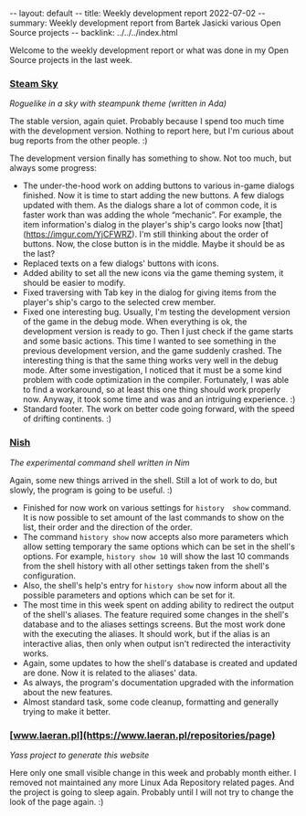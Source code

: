 -- layout: default
-- title: Weekly development report 2022-07-02
-- summary: Weekly development report from Bartek Jasicki various Open Source projects
-- backlink: ../../../index.html

Welcome to the weekly development report or what was done in my Open Source
projects in the last week.

### [Steam Sky](https://www.laeran.pl/repositories/steamsky)

*Roguelike in a sky with steampunk theme (written in Ada)*

The stable version, again quiet. Probably because I spend too much time with
the development version. Nothing to report here, but I'm curious about bug
reports from the other people. :)

The development version finally has something to show. Not too much, but
always some progress:

* The under-the-hood work on adding buttons to various in-game dialogs
  finished. Now it is time to start adding the new buttons.  A few dialogs
  updated with them. As the dialogs share a lot of common code, it is faster
  work than was adding the whole “mechanic”. For example, the item
  information's dialog in the player's ship's cargo looks now [that]
  (https://imgur.com/YjCFWRZ). I'm still thinking about the order of buttons.
  Now, the close button is in the middle. Maybe it should be as the last?
* Replaced texts on a few dialogs' buttons with icons.
* Added ability to set all the new icons via the game theming system, it
  should be easier to modify.
* Fixed traversing with Tab key in the dialog for giving items from the
  player's ship's cargo to the selected crew member.
* Fixed one interesting bug. Usually, I'm testing the development version of
  the game in the debug mode. When everything is ok, the development version
  is ready to go. Then I just check if the game starts and some basic actions.
  This time I wanted to see something in the previous development version,
  and the game suddenly crashed. The interesting thing is that the same thing
  works very well in the debug mode. After some investigation, I noticed that
  it must be a some kind problem with code optimization in the compiler.
  Fortunately, I was able to find a workaround, so at least this one thing
  should work properly now. Anyway, it took some time and was and an intriguing
  experience. :)
* Standard footer. The work on better code going forward, with the speed of
  drifting continents. :)

### [Nish](https://www.laeran.pl/repositories/nish)

*The experimental command shell written in Nim*

Again, some new things arrived in the shell. Still a lot of work to do, but
slowly, the program is going to be useful. :)

* Finished for now work on various settings for `history  show` command. It is
  now possible to set amount of the last commands to show on the list, their
  order and the direction of the order.
* The command `history show` now accepts also more parameters which allow
  setting temporary the same options which can be set in the shell's options.
  For example, `history show 10` will show the last 10 commands from the shell
  history with all other settings taken from the shell's configuration.
* Also, the shell's help's entry for `history show` now inform about all the
  possible parameters and options which can be set for it.
* The most time in this week spent on adding ability to redirect the output
  of the shell's aliases. The feature required some changes in the shell's
  database and to the aliases settings screens. But the most work done with
  the executing the aliases. It should work, but if the alias is an
  interactive alias, then only when output isn't redirected the interactivity
  works.
* Again, some updates to how the shell's database is created and updated are
  done. Now it is related to the aliases' data.
* As always, the program's documentation upgraded with the information about
  the new features.
* Almost standard task, some code cleanup, formatting and generally trying
  to make it better.


### [www.laeran.pl](https://www.laeran.pl/repositories/page)

*Yass project to generate this website*

Here only one small visible change in this week and probably month either. I
removed not maintained any more Linux Ada Repository related pages. And the
project is going to sleep again. Probably until I will not try to change the
look of the page again. :)
